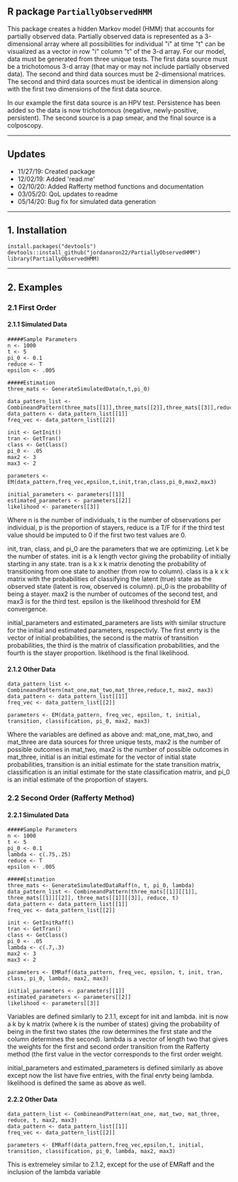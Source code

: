 ## R package `PartiallyObservedHMM`

This package creates a hidden Markov model (HMM) that accounts for partially observed data.  Partially observed data is represented as a 3-dimensional array where all possibilities for individual "i" at time "t" can be visualized as a vector in row "i" column "t" of the 3-d array.  For our model, data must be generated from three unique tests.  The first data source must be a trichotomous 3-d array (that may or may not include partially observed data).  The second and third data sources must be 2-dimensional matrices. The second and third data sources must be identical in dimension along with the first two dimensions of the first data source.  

In our example the first data source is an HPV test.  Persistence has been added so the data is now trichotomous (negative, newly-positive, persistent).  The second source is a pap smear, and the final source is a colposcopy.  

-----
## Updates

- 11/27/19: Created package
- 12/02/19: Added 'read.me'
- 02/10/20: Added Rafferty method functions and documentation 
- 03/05/20: QoL updates to readme 
- 05/14/20: Bug fix for simulated data generation

-----

## 1\. Installation 

```{r}
install.packages("devtools")
devtools::install_github("jordanaron22/PartiallyObservedHMM")
library(PartiallyObservedHMM)
```
-----

## 2\. Examples 

### 2.1 First Order 

#### 2.1.1 Simulated Data 

```{r}
#####Sample Parameters
n <- 1000
t <- 5
pi_0 <- 0.1
reduce <- T
epsilon <- .005

#####Estimation
three_mats <- GenerateSimulatedData(n,t,pi_0)

data_pattern_list <- CombineandPattern(three_mats[[1]],three_mats[[2]],three_mats[[3]],reduce,t)
data_pattern <- data_pattern_list[[1]]
freq_vec <- data_pattern_list[[2]]

init <- GetInit()
tran <- GetTran()
class <- GetClass()
pi_0 <- .05
max2 <- 3
max3 <- 2

parameters <- EM(data_pattern,freq_vec,epsilon,t,init,tran,class,pi_0,max2,max3)

initial_parameters <- parameters[[1]]
estimated_parameters <- parameters[[2]]
likelihood <- parameters[[3]]
```

Where n is the number of individuals, t is the number of observations per individual, p is the proportion of stayers, reduce is a T/F for if the third test value should be imputed to 0 if the first two test values are 0.

init, tran, class, and pi_0 are the parameters that we are optimizing.  Let k be the number of states.  init is a k length vector giving the probability of initially starting in any state.  tran is a k x k matrix denoting the probability of transitioning from one state to another (from row to column).  class is a k x k matrix with the probabilities of classifying the latent (true) state as the observed state (latent is row, observed is column).  pi_0 is the probability of being a stayer.  max2 is the number of outcomes of the second test, and max3 is for the third test.  epsilon is the likelihood threshold for EM convergence. 

initial_parameters and estimated_parameters are lists with similar structure for the initial and estimated parameters, respectivly.  The first enrty is the vector of initial probabilities, the second is the matrix of transition probabilities, the third is the matrix of classification probabilities, and the fourth is the stayer proportion.  likelihood is the final likelihood. 
#### 2.1.2 Other Data 

```{r}
data_pattern_list <- CombineandPattern(mat_one,mat_two,mat_three,reduce,t, max2, max3)
data_pattern <- data_pattern_list[[1]]
freq_vec <- data_pattern_list[[2]]

parameters <- EM(data_pattern, freq_vec, epsilon, t, initial, transition, classification, pi_0, max2, max3)
```

Where the variables are defined as above and: mat_one, mat_two, and mat_three are data sources for three unique tests, max2 is the number of possible outcomes in mat_two, max2 is the number of possible outcomes in mat_three, initial is an initial estimate for the vector of initial state probabilities, transition is an initial estimate for the state transition matrix, classification is an initial estimate for the state classification matrix, and pi_0 is an initial estimate of the proportion of stayers. 

### 2.2 Second Order (Rafferty Method)

#### 2.2.1 Simulated Data

```{r}
#####Sample Parameters
n <- 1000
t <- 5
pi_0 <- 0.1
lambda <- c(.75,.25)
reduce <- T
epsilon <- .005

#####Estimation
three_mats <- GenerateSimulatedDataRaff(n, t, pi_0, lambda)
data_pattern_list <- CombineandPattern(three_mats[[1]][[1]], three_mats[[1]][[2]], three_mats[[1]][[3]], reduce, t)
data_pattern <- data_pattern_list[[1]]
freq_vec <- data_pattern_list[[2]]

init <- GetInitRaff()
tran <- GetTran()
class <- GetClass()
pi_0 <- .05
lambda <- c(.7,.3)
max2 <- 3
max3 <- 2

parameters <- EMRaff(data_pattern, freq_vec, epsilon, t, init, tran, class, pi_0, lambda, max2, max3)

initial_parameters <- parameters[[1]]
estimated_parameters <- parameters[[2]]
likelihood <- parameters[[3]]
```

Variables are defined similarly to 2.1.1, except for init and lambda.  init is now a k by k matrix (where k is the number of states) giving the probability of being in the first two states (the row determines the first state and the column determines the second).  lambda is a vector of length two that gives the weights for the first and second order transition from the Rafferty method (the first value in the vector corresponds to the first order weight.  

initial_parameters and estimated_parameters is defined similarly as above except now the list have five entries, with the final enrty being lambda. likelihood is defined the same as above as well. 

#### 2.2.2 Other Data

```{r}
data_pattern_list <- CombineandPattern(mat_one, mat_two, mat_three, reduce, t, max2, max3)
data_pattern <- data_pattern_list[[1]]
freq_vec <- data_pattern_list[[2]]

parameters <- EMRaff(data_pattern,freq_vec,epsilon,t, initial, transition, classification, pi_0, lambda, max2, max3)
```

This is extremeley similar to 2.1.2, except for the use of EMRaff and the inclusion of the lambda variable
